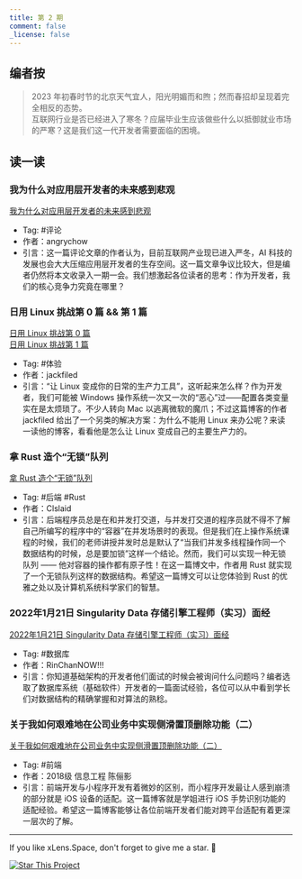 ```yaml
---
title: 第 2 期
comment: false
_license: false
---
```


## 编者按

> 2023 年初春时节的北京天气宜人，阳光明媚而和煦；然而春招却呈现着完全相反的态势。
> <br/>
> 互联网行业是否已经进入了寒冬？应届毕业生应该做些什么以抵御就业市场的严寒？这是我们这一代开发者需要面临的困境。

## 读一读

### 我为什么对应用层开发者的未来感到悲观
[我为什么对应用层开发者的未来感到悲观](https://angrychow.github.io/angrychow-blog/2023/03/26/%E4%B8%BA%E4%BB%80%E4%B9%88%E6%88%91%E5%AF%B9%E7%A8%8B%E5%BA%8F%E5%91%98%E7%9A%84%E6%9C%AA%E6%9D%A5%E6%84%9F%E5%88%B0%E6%82%B2%E8%A7%82/)
- Tag: #评论 
- 作者：angrychow
- 引言：这一篇评论文章的作者认为，目前互联网产业现已进入严冬，AI 科技的发展也会大大压缩应用层开发者的生存空间。这一篇文章争议比较大，但是编者仍然将本文收录入一期一会。我们想激起各位读者的思考：作为开发者，我们的核心竞争力究竟在哪里？

### 日用 Linux 挑战第 0 篇 && 第 1 篇
[日用 Linux 挑战第 0 篇](https://rrricardo.top/blog/2023/01/15/daily-linux-0/)
<br/>
[日用 Linux 挑战第 1 篇](https://rrricardo.top/blog/2023/03/08/daily-linux-1/)
- Tag: #体验 
- 作者：jackfiled
- 引言：“让 Linux 变成你的日常的生产力工具”，这听起来怎么样？作为开发者，我们可能被 Windows 操作系统一次又一次的“恶心”过——配置各类变量实在是太烦琐了。不少人转向 Mac 以逃离微软的魔爪；不过这篇博客的作者 jackfiled 给出了一个另类的解决方案：为什么不能用 Linux 来办公呢？来读一读他的博客，看看他是怎么让 Linux 变成自己的主要生产力的。

### 拿 Rust 造个“无锁”队列
[拿 Rust 造个“无锁”队列](https://clslaid.icu/implement-lockless-unsafe-queue/)
- Tag: #后端  #Rust 
- 作者：Clslaid
- 引言：后端程序员总是在和并发打交道，与并发打交道的程序员就不得不了解自己所编写的程序中的“容器”在并发场景时的表现。但是我们在上操作系统课程的时候，我们的老师讲授并发时总是默认了“当我们并发多线程操作同一个数据结构的时候，总是要加锁”这样一个结论。然而，我们可以实现一种无锁队列 —— 他对容器的操作都有原子性！在这一篇博文中，作者用 Rust 就实现了一个无锁队列这样的数据结构。希望这一篇博文可以让您体验到 Rust 的优雅之处以及计算机系统科学家们的智慧。

### 2022年1月21日 Singularity Data 存储引擎工程师（实习）面经
[2022年1月21日 Singularity Data 存储引擎工程师（实习）面经](http://blog.rinchannow.site/2022-1-21-singularity-data-interview/)
- Tag: #数据库 
- 作者：RinChanNOW!!!
- 引言：你知道基础架构的开发者他们面试的时候会被询问什么问题吗？编者选取了数据库系统（基础软件）开发者的一篇面试经验，各位可以从中看到学长们对数据结构的精确掌握和对算法的熟稔。

### 关于我如何艰难地在公司业务中实现侧滑置顶删除功能（二）
[关于我如何艰难地在公司业务中实现侧滑置顶删除功能（二）](https://marycly.github.io/%E5%85%B3%E4%BA%8E%E6%88%91%E5%A6%82%E4%BD%95%E8%89%B0%E9%9A%BE%E5%9C%B0%E5%9C%A8%E5%85%AC%E5%8F%B8%E4%B8%9A%E5%8A%A1%E4%B8%AD%E5%AE%9E%E7%8E%B0%E4%BE%A7%E6%BB%91%E7%BD%AE%E9%A1%B6%E5%88%A0%E9%99%A4%E5%8A%9F%E8%83%BD%EF%BC%88%E4%BA%8C%EF%BC%89/)
- Tag: #前端 
- 作者：2018级 信息工程 陈俪影
- 引言：前端开发与小程序开发有着微妙的区别，而小程序开发最让人感到崩溃的部分就是 iOS 设备的适配。这一篇博客就是学姐进行 iOS 手势识别功能的适配经验。希望这一篇博客能够让各位前端开发者们能对跨平台适配有着更深一层次的了解。

<!--more-->

---

If you like xLens.Space, don't forget to give me a star. :star2:

[![Star This Project](https://img.shields.io/github/stars/xLensSpace/xlensspace.github.io?label=Stars&style=social)](https://github.com/xLensSpace/xlensspace.github.io)
